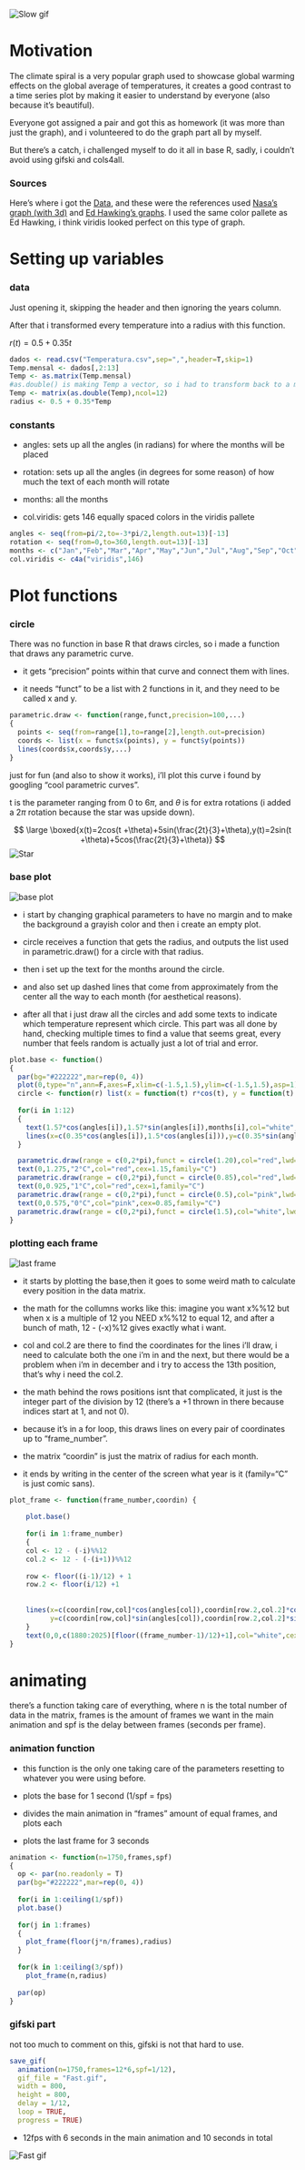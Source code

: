 ![](Slow.gif "Slow gif")

# Motivation

The climate spiral is a very popular graph used to showcase global
warming effects on the global average of temperatures, it creates a good
contrast to a time series plot by making it easier to understand by
everyone (also because it’s beautiful).

Everyone got assigned a pair and got this as homework (it was more than
just the graph), and i volunteered to do the graph part all by myself.

But there’s a catch, i challenged myself to do it all in base R, sadly,
i couldn’t avoid using gifski and cols4all.

### Sources

Here’s where i got the [Data](https://data.giss.nasa.gov/gistemp/), and
these were the references used [Nasa’s graph (with
3d)](https://svs.gsfc.nasa.gov/5190/) and [Ed Hawking’s
graphs](https://www.climate-lab-book.ac.uk/spirals/). I used the same
color pallete as Ed Hawking, i think viridis looked perfect on this type
of graph.

# Setting up variables

### data

Just opening it, skipping the header and then ignoring the years column.

After that i transformed every temperature into a radius with this
function.

$r(t)=0.5+0.35t$

``` r
dados <- read.csv("Temperatura.csv",sep=",",header=T,skip=1)
Temp.mensal <- dados[,2:13]
Temp <- as.matrix(Temp.mensal)
#as.double() is making Temp a vector, so i had to transform back to a matrix
Temp <- matrix(as.double(Temp),ncol=12)
radius <- 0.5 + 0.35*Temp
```

### constants

- angles: sets up all the angles (in radians) for where the months will
  be placed

- rotation: sets up all the angles (in degrees for some reason) of how
  much the text of each month will rotate

- months: all the months

- col.viridis: gets 146 equally spaced colors in the viridis pallete

``` r
angles <- seq(from=pi/2,to=-3*pi/2,length.out=13)[-13]
rotation <- seq(from=0,to=360,length.out=13)[-13]
months <- c("Jan","Feb","Mar","Apr","May","Jun","Jul","Aug","Sep","Oct","Nov","Dec")
col.viridis <- c4a("viridis",146)
```

# Plot functions

### circle

There was no function in base R that draws circles, so i made a function
that draws any parametric curve.

- it gets “precision” points within that curve and connect them with
  lines.

- it needs “funct” to be a list with 2 functions in it, and they need to
  be called x and y.

``` r
parametric.draw <- function(range,funct,precision=100,...)
{
  points <- seq(from=range[1],to=range[2],length.out=precision)
  coords <- list(x = funct$x(points), y = funct$y(points))
  lines(coords$x,coords$y,...)
}
```

just for fun (and also to show it works), i’ll plot this curve i found
by googling “cool parametric curves”.

t is the parameter ranging from 0 to 6$\pi$, and $\theta$ is for extra
rotations (i added a 2$\pi$ rotation because the star was upside down).

$$
\large \boxed{x(t)=2cos(t +\theta)+5sin(\frac{2t}{3}+\theta),y(t)=2sin(t +\theta)+5cos(\frac{2t}{3}+\theta)}
$$ ![](estrelinha.png "Star")

### base plot

![](baseplot.png "base plot")

- i start by changing graphical parameters to have no margin and to make
  the background a grayish color and then i create an empty plot.

- circle receives a function that gets the radius, and outputs the list
  used in parametric.draw() for a circle with that radius.

- then i set up the text for the months around the circle.

- and also set up dashed lines that come from approximately from the
  center all the way to each month (for aesthetical reasons).

- after all that i just draw all the circles and add some texts to
  indicate which temperature represent which circle. This part was all
  done by hand, checking multiple times to find a value that seems
  great, every number that feels random is actually just a lot of trial
  and error.

``` r
plot.base <- function()
{
  par(bg="#222222",mar=rep(0, 4))
  plot(0,type="n",ann=F,axes=F,xlim=c(-1.5,1.5),ylim=c(-1.5,1.5),asp=1)
  circle <- function(r) list(x = function(t) r*cos(t), y = function(t) r*sin(t))
  
  for(i in 1:12)
  {
    text(1.57*cos(angles[i]),1.57*sin(angles[i]),months[i],col="white",srt= -rotation[i],cex=1.15)
    lines(x=c(0.35*cos(angles[i]),1.5*cos(angles[i])),y=c(0.35*sin(angles[i]),1.5*sin(angles[i])),lwd=0.01,lty=5,col="#444444")
  }  

  parametric.draw(range = c(0,2*pi),funct = circle(1.20),col="red",lwd=2.75)
  text(0,1.275,"2°C",col="red",cex=1.15,family="C")
  parametric.draw(range = c(0,2*pi),funct = circle(0.85),col="red",lwd=1.75)
  text(0,0.925,"1°C",col="red",cex=1,family="C")
  parametric.draw(range = c(0,2*pi),funct = circle(0.5),col="pink",lwd=1.25)
  text(0,0.575,"0°C",col="pink",cex=0.85,family="C")
  parametric.draw(range = c(0,2*pi),funct = circle(1.5),col="white",lwd=1)
}
```

### plotting each frame

![](lastframe.png "last frame")

- it starts by plotting the base,then it goes to some weird math to
  calculate every position in the data matrix.

- the math for the collumns works like this: imagine you want x%%12 but
  when x is a multiple of 12 you NEED x%%12 to equal 12, and after a
  bunch of math, 12 - (-x)%12 gives exactly what i want.

- col and col.2 are there to find the coordinates for the lines i’ll
  draw, i need to calculate both the one i’m in and the next, but there
  would be a problem when i’m in december and i try to access the 13th
  position, that’s why i need the col.2.

- the math behind the rows positions isnt that complicated, it just is
  the integer part of the division by 12 (there’s a +1 thrown in there
  because indices start at 1, and not 0).

- because it’s in a for loop, this draws lines on every pair of
  coordinates up to “frame_number”.

- the matrix “coordin” is just the matrix of radius for each month.

- it ends by writing in the center of the screen what year is it
  (family=“C” is just comic sans).

``` r
plot_frame <- function(frame_number,coordin) { 
    
    plot.base()
    
    for(i in 1:frame_number)
    {
    col <- 12 - (-i)%%12
    col.2 <- 12 - (-(i+1))%%12
    
    row <- floor((i-1)/12) + 1
    row.2 <- floor(i/12) +1
    
    
    lines(x=c(coordin[row,col]*cos(angles[col]),coordin[row.2,col.2]*cos(angles[col.2])),
          y=c(coordin[row,col]*sin(angles[col]),coordin[row.2,col.2]*sin(angles[col.2])),col=col.viridis[row.2],lwd=3)
    }
    text(0,0,c(1880:2025)[floor((frame_number-1)/12)+1],col="white",cex=2.3,family="C")
} 
```

# animating

there’s a function taking care of everything, where n is the total
number of data in the matrix, frames is the amount of frames we want in
the main animation and spf is the delay between frames (seconds per
frame).

### animation function

- this function is the only one taking care of the parameters resetting
  to whatever you were using before.

- plots the base for 1 second (1/spf = fps)

- divides the main animation in “frames” amount of equal frames, and
  plots each

- plots the last frame for 3 seconds

``` r
animation <- function(n=1750,frames,spf)
{
  op <- par(no.readonly = T)
  par(bg="#222222",mar=rep(0, 4))
  
  for(i in 1:ceiling(1/spf))
  plot.base()
  
  for(j in 1:frames)
  {
    plot_frame(floor(j*n/frames),radius)
  }
  
  for(k in 1:ceiling(3/spf))
    plot_frame(n,radius)
  
  par(op)
}
```

### gifski part

not too much to comment on this, gifski is not that hard to use.

``` r
save_gif(
  animation(n=1750,frames=12*6,spf=1/12),
  gif_file = "Fast.gif",
  width = 800,
  height = 800,
  delay = 1/12,
  loop = TRUE,
  progress = TRUE)
```

- 12fps with 6 seconds in the main animation and 10 seconds in total

![](Fast.gif "Fast gif")
